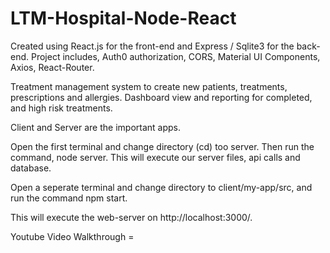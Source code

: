 # LTM-Hospital-Node-React

Created using React.js for the front-end and Express / Sqlite3 for the back-end. Project includes, Auth0 authorization, CORS, Material UI Components, Axios, React-Router. 

Treatment management system to create new patients, treatments, prescriptions and allergies. Dashboard view and reporting for completed, and high risk treatments. 

Client and Server are the important apps. 

Open the first terminal and change directory (cd) too server. Then run the command, node server. This will execute our server files, api calls and database. 

Open a seperate terminal and change directory to client/my-app/src, and run the command npm start. 

This will execute the web-server on http://localhost:3000/. 

Youtube Video Walkthrough = 
